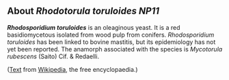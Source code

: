 About *Rhodotorula toruloides NP11* 
-----------------------------------



***Rhodosporidium toruloides*** is an oleaginous yeast. It is a red
basidiomycetous isolated from wood pulp from conifers. *Rhodosporidium
toruloides* has been linked to bovine mastitis, but its epidemiology has
not yet been reported. The anamorph associated with the species is
*Mycotorula rubescens* (Saito) Cif. & Redaelli.

([Text](http://en.wikipedia.org/wiki/Rhodosporidium_toruloides) from
[Wikipedia](http://en.wikipedia.org/), the free encyclopaedia.)
